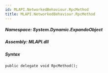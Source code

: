 ```yaml
---  
id: MLAPI.NetworkedBehaviour.RpcMethod  
title: MLAPI.NetworkedBehaviour.RpcMethod  
---
```


<div class="markdown level0 summary">

</div>

<div class="markdown level0 conceptual">

</div>

##### **Namespace**: System.Dynamic.ExpandoObject

##### **Assembly**: MLAPI.dll

##### Syntax

    public delegate void RpcMethod();
